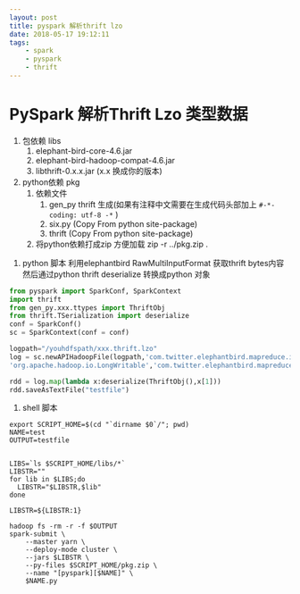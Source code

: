 ```yaml
---
layout: post
title: pyspark 解析thrift lzo
date: 2018-05-17 19:12:11
tags:
    - spark
    - pyspark
    - thrift
---
```

# PySpark 解析Thrift Lzo 类型数据

1. 包依赖 libs
    1. elephant-bird-core-4.6.jar
    1. elephant-bird-hadoop-compat-4.6.jar
    1. libthrift-0.x.x.jar (x.x 换成你的版本)
1. python依赖 pkg 
    1. 依赖文件
        1. gen_py thrift 生成(如果有注释中文需要在生成代码头部加上 `#-*- coding: utf-8 -*` )
        1. six.py  (Copy From python site-package)
        1. thrift   (Copy From python site-package)
    1. 将python依赖打成zip 方便加载 zip -r ../pkg.zip .
<!--more-->
1. python 脚本 
利用elephantbird RawMultiInputFormat 获取thrift bytes内容然后通过python thrift deserialize 转换成python 对象

```python
from pyspark import SparkConf, SparkContext
import thrift
from gen_py.xxx.ttypes import ThriftObj
from thrift.TSerialization import deserialize
conf = SparkConf()
sc = SparkContext(conf = conf)

logpath="/youhdfspath/xxx.thrift.lzo"
log = sc.newAPIHadoopFile(logpath,'com.twitter.elephantbird.mapreduce.input.RawMultiInputFormat',
'org.apache.hadoop.io.LongWritable','com.twitter.elephantbird.mapreduce.io.BinaryWritable')

rdd = log.map(lambda x:deserialize(ThriftObj(),x[1]))
rdd.saveAsTextFile("testfile")
```

1. shell 脚本

```shell
export SCRIPT_HOME=$(cd "`dirname $0`/"; pwd)
NAME=test
OUTPUT=testfile


LIBS=`ls $SCRIPT_HOME/libs/*`
LIBSTR=""
for lib in $LIBS;do
  LIBSTR="$LIBSTR,$lib"
done

LIBSTR=${LIBSTR:1}

hadoop fs -rm -r -f $OUTPUT
spark-submit \
    --master yarn \
    --deploy-mode cluster \
    --jars $LIBSTR \
    --py-files $SCRIPT_HOME/pkg.zip \
    --name "[pyspark][$NAME]" \
    $NAME.py
```

